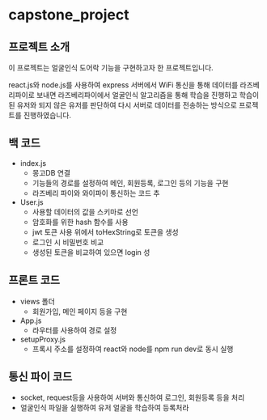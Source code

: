 # capstone_project

## 프로젝트 소개

이 프로젝트는 얼굴인식 도어락 기능을 구현하고자 한 프로젝트입니다.

react.js와 node.js를 사용하여 express 서버에서 WiFi 통신을 통해 데이터를 라즈베리파이로 보내면 라즈베리파이에서 얼굴인식 알고리즘을 통해 학습을 진행하고 학습이 된 유저와 되지 않은 유저를 판단하여 다시 서버로 데이터를 전송하는 방식으로 프로젝트를 진행하였습니다.

## 백 코드
- index.js
  - 몽고DB 연결
  - 기능들의 경로를 설정하여 메인, 회원등록, 로그인 등의 기능을 구현
  - 라즈베리 파이와 와이파이 통신하는 코드 추
- User.js
  - 사용할 데이터의 값을 스키마로 선언
  - 암호화를 위한 hash 함수를 사용
  - jwt 토큰 사용 위에서 toHexString로 토큰을 생성
  - 로그인 시 비밀번호 비교
  - 생성된 토큰을 비교하여 있으면 login 성

## 프론트 코드
- views 폴더
  - 회원가입, 메인 페이지 등을 구현
- App.js
  - 라우터를 사용하여 경로 설정
- setupProxy.js
  - 프록시 주소를 설정하여 react와 node를 npm run dev로 동시 실행   

## 통신 파이 코드
- socket, request등을 사용하여 서버와 통신하여 로그인, 회원등록 등을 처리
- 얼굴인식 파일을 실행하여 유저 얼굴을 학습하여 등록처라
